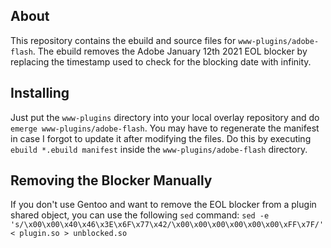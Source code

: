 ## About

This repository contains the ebuild and source files for `www-plugins/adobe-flash`. The ebuild removes the Adobe January 12th 2021 EOL blocker by replacing the timestamp used to check for the blocking date with infinity.

## Installing

Just put the `www-plugins` directory into your local overlay repository and do `emerge www-plugins/adobe-flash`. You may have to regenerate the manifest in case I forgot to update it after modifying the files. Do this by executing `ebuild *.ebuild manifest` inside the `www-plugins/adobe-flash` directory.

## Removing the Blocker Manually

If you don't use Gentoo and want to remove the EOL blocker from a plugin shared object, you can use the following `sed` command: `sed -e 's/\x00\x00\x40\x46\x3E\x6F\x77\x42/\x00\x00\x00\x00\x00\x00\xFF\x7F/' < plugin.so > unblocked.so`
